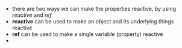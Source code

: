 

- there are two ways we can make the properties reactive, by using _reactive_ and _ref_
- __reactive__ can be used to make an object and its underlying things reactive
- __ref__ can be used to make a single variable (property) reactive
-



